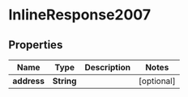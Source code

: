 

# InlineResponse2007

## Properties

Name | Type | Description | Notes
------------ | ------------- | ------------- | -------------
**address** | **String** |  |  [optional]



